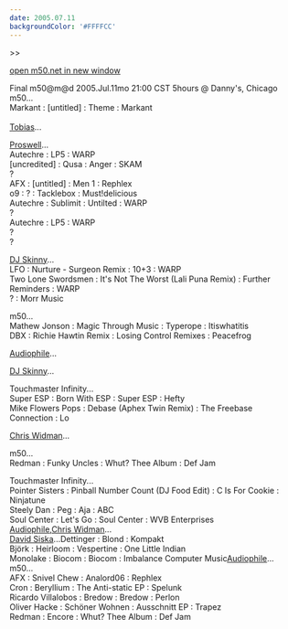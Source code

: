 ```yaml
---
date: 2005.07.11
backgroundColor: '#FFFFCC'
---
```


\>>

[open m50.net in new window](http://m50.net/)


Final m50@m@d 2005.Jul.11mo 21:00 CST 5hours @ Danny's, Chicago  
m50...  
Markant : \[untitled\] : Theme : Markant  
[  
Tobias](http://www.lovetobias.com/)...  


[Proswell](http://proswell.inpuj.net/)...  
Autechre : LP5 : WARP  
\[uncredited\] : Qusa : Anger : SKAM  
?  
AFX : \[untitled\] : Men 1 : Rephlex  
o9 : ? : Tacklebox : Must!delicious  
Autechre : Sublimit : Untilted : WARP  
?  
Autechre : LP5 : WARP  
?  
?  

[DJ Skinny](http://www.djskinny.com/)...  
LFO : Nurture - Surgeon Remix : 10+3 : WARP  
Two Lone Swordsmen : It's Not The Worst (Lali Puna Remix) : Further Reminders : WARP  
? : Morr Music  


m50...  
Mathew Jonson : Magic Through Music : Typerope : Itiswhatitis  
DBX : Richie Hawtin Remix : Losing Control Remixes : Peacefrog  

[Audiophile](http://www.thesoulthatcreates.com/)...  


[DJ Skinny](http://www.djskinny.com/)...  


Touchmaster Infinity...  
Super ESP : Born With ESP : Super ESP : Hefty  
Mike Flowers Pops : Debase (Aphex Twin Remix) : The Freebase Connection : Lo  

[Chris Widman](http://www.abstractscience.net/)...  

m50...  
Redman : Funky Uncles : Whut? Thee Album : Def Jam  

Touchmaster Infinity...  
Pointer Sisters : Pinball Number Count (DJ Food Edit) : C Is For Cookie : Ninjatune  
Steely Dan : Peg : Aja : ABC  
Soul Center : Let's Go : Soul Center : WVB Enterprises  
[Audiophile](http://www.thesoulthatcreates.com/),[Chris Widman](http://www.abstractscience.net/)...  
[David Siska](http://www.sonicsunset.com/)...Dettinger : Blond : Kompakt  
Björk : Heirloom : Vespertine : One Little Indian  
Monolake : Biocom : Biocom : Imbalance Computer Music[Audiophile](http://www.thesoulthatcreates.com/)...  
m50...  
AFX : Snivel Chew : Analord06 : Rephlex  
Cron : Beryllium : The Anti-static EP : Spelunk  
Ricardo Villalobos : Bredow : Bredow : Perlon  
Oliver Hacke : Schöner Wohnen : Ausschnitt EP : Trapez  
Redman : Encore : Whut? Thee Album : Def Jam